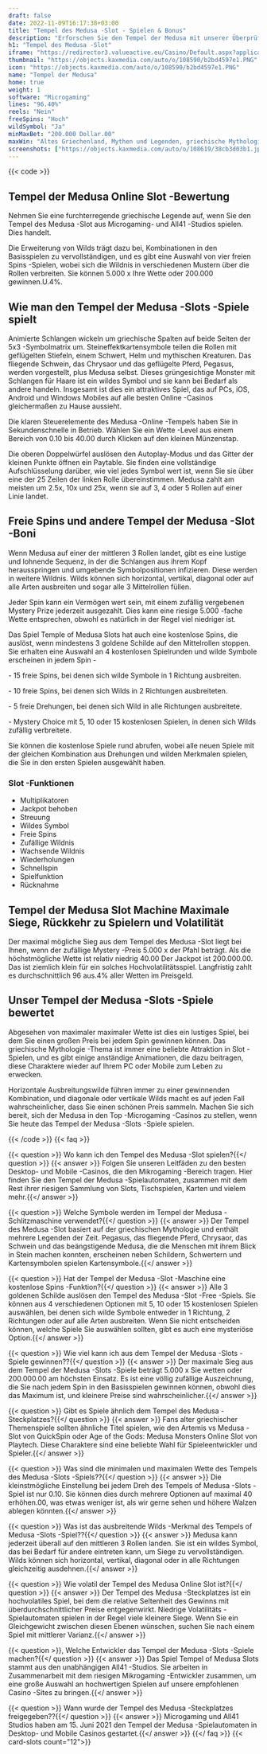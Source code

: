 ```yaml
---
draft: false
date: 2022-11-09T16:17:38+03:00
title: "Tempel des Medusa -Slot - Spielen & Bonus"
description: "Erforschen Sie den Tempel der Medusa mit unserer Überprüfung dieses Online Slot. Wir sehen uns das Gameplay, die Funktionen und die Zeit mit den besten Casino -Boni an."
h1: "Tempel des Medusa -Slot"
iframe: "https://redirector3.valueactive.eu/Casino/Default.aspx?applicationid=1023&theme=quickfiressl&usertype=5&sext1=demo&sext2=demo&csid=1867&serverid=1867&variant=MAL-Demo&gameid=templeOfMedusa&ul=en&allowmixedMode=1&bypassFlashPrompt=1&preferexternal=1&callback=cms.widget.Game.externalEventHandler"
thumbnail: "https://objects.kaxmedia.com/auto/o/108590/b2bd4597e1.PNG"
icon: "https://objects.kaxmedia.com/auto/o/108590/b2bd4597e1.PNG"
name: "Tempel der Medusa"
home: true
weight: 1
software: "Microgaming"
lines: "96.40%"
reels: "Nein"
freeSpins: "Hoch"
wildSymbol: "Ja"
minMaxBet: "200.000 Dollar.00"
maxWin: "Altes Griechenland, Mythen und Legenden, griechische Mythologie"
screenshots: ["https://objects.kaxmedia.com/auto/o/108619/38cb3d03b1.jpeg"]
---
```


{{< code >}}<h2>Tempel der Medusa Online Slot -Bewertung</h2><p>Nehmen Sie eine furchterregende griechische Legende auf, wenn Sie den Tempel des Medusa -Slot aus Microgaming- und All41 -Studios spielen. Dies handelt.</p><p>Die Erweiterung von Wilds trägt dazu bei, Kombinationen in den Basisspielen zu vervollständigen, und es gibt eine Auswahl von vier freien Spins -Spielen, wobei sich die Wildnis in verschiedenen Mustern über die Rollen verbreiten. Sie können 5.000 x Ihre Wette oder 200.000 gewinnen.U.4%.</p><h2>Wie man den Tempel der Medusa -Slots -Spiele spielt</h2><p>Animierte Schlangen wickeln um griechische Spalten auf beide Seiten der 5x3 -Symbolmatrix um. Steineffektkartensymbole teilen die Rollen mit geflügelten Stiefeln, einem Schwert, Helm und mythischen Kreaturen. Das fliegende Schwein, das Chrysaor und das geflügelte Pferd, Pegasus, werden vorgestellt, plus Medusa selbst. Dieses grüngesichtige Monster mit Schlangen für Haare ist ein wildes Symbol und sie kann bei Bedarf als andere handeln. Insgesamt ist dies ein attraktives Spiel, das auf PCs, iOS, Android und Windows Mobiles auf alle besten Online -Casinos gleichermaßen zu Hause aussieht.</p><p>Die klaren Steuerelemente des Medusa -Online -Tempels haben Sie in Sekundenschnelle in Betrieb. Wählen Sie ein Wette -Level aus einem Bereich von 0.10 bis 40.00 durch Klicken auf den kleinen Münzenstap.</p><p>Die oberen Doppelwürfel auslösen den Autoplay-Modus und das Gitter der kleinen Punkte öffnen ein Paytable. Sie finden eine vollständige Aufschlüsselung darüber, wie viel jedes Symbol wert ist, wenn Sie sie über eine der 25 Zeilen der linken Rolle übereinstimmen. Medusa zahlt am meisten um 2.5x, 10x und 25x, wenn sie auf 3, 4 oder 5 Rollen auf einer Linie landet.</p><h2>Freie Spins und andere Tempel der Medusa -Slot -Boni</h2><p>Wenn Medusa auf einer der mittleren 3 Rollen landet, gibt es eine lustige und lohnende Sequenz, in der die Schlangen aus ihrem Kopf herausspringen und umgebende Symbolpositionen infizieren. Diese werden in weitere Wildnis. Wilds können sich horizontal, vertikal, diagonal oder auf alle Arten ausbreiten und sogar alle 3 Mittelrollen füllen.</p><p>Jeder Spin kann ein Vermögen wert sein, mit einem zufällig vergebenen Mystery Prize jederzeit ausgezahlt. Dies kann eine riesige 5.000 -fache Wette entsprechen, obwohl es natürlich in der Regel viel niedriger ist.</p><p>Das Spiel Temple of Medusa Slots hat auch eine kostenlose Spins, die auslöst, wenn mindestens 3 goldene Schilde auf den Mittelrollen stoppen. Sie erhalten eine Auswahl an 4 kostenlosen Spielrunden und wilde Symbole erscheinen in jedem Spin -</p><p> - 15 freie Spins, bei denen sich wilde Symbole in 1 Richtung ausbreiten.</p><p> - 10 freie Spins, bei denen sich Wilds in 2 Richtungen ausbreiteten.</p><p> - 5 freie Drehungen, bei denen sich Wild in alle Richtungen ausbreitete.</p><p> - Mystery Choice mit 5, 10 oder 15 kostenlosen Spielen, in denen sich Wilds zufällig verbreitete.</p><p>Sie können die kostenlose Spiele rund abrufen, wobei alle neuen Spiele mit der gleichen Kombination aus Drehungen und wilden Merkmalen spielen, die Sie in den ersten Spielen ausgewählt haben.</p><h3>
Slot -Funktionen</h3><ul>
<li></span>
Multiplikatoren</li>
<li></span>
Jackpot behoben</li>
<li></span>
Streuung</li>
<li></span>
Wildes Symbol</li>
<li></span>
Freie Spins</li>
<li></span>
Zufällige Wildnis</li>
<li></span>
Wachsende Wildnis</li>
<li></span>
Wiederholungen</li>
<li></span>
Schnellspin</li>
<li></span>
Spielfunktion</li>
<li></span>
Rücknahme</li></ul><h2>Tempel der Medusa Slot Machine Maximale Siege, Rückkehr zu Spielern und Volatilität</h2><p>Der maximal mögliche Sieg aus dem Tempel des Medusa -Slot liegt bei Ihnen, wenn der zufällige Mystery -Preis 5.000 x der Pfahl beträgt. Als die höchstmögliche Wette ist relativ niedrig 40.00 Der Jackpot ist 200.000.00. Das ist ziemlich klein für ein solches Hochvolatilitätsspiel. Langfristig zahlt es durchschnittlich 96 aus.4% aller Wetten im Preisgeld.</p><h2>Unser Tempel der Medusa -Slots -Spiele bewertet</h2><p>Abgesehen von maximaler maximaler Wette ist dies ein lustiges Spiel, bei dem Sie einen großen Preis bei jedem Spin gewinnen können. Das griechische Mythologie -Thema ist immer eine beliebte Attraktion in Slot -Spielen, und es gibt einige anständige Animationen, die dazu beitragen, diese Charaktere wieder auf Ihrem PC oder Mobile zum Leben zu erwecken.</p><p>Horizontale Ausbreitungswilde führen immer zu einer gewinnenden Kombination, und diagonale oder vertikale Wilds macht es auf jeden Fall wahrscheinlicher, dass Sie einen schönen Preis sammeln. Machen Sie sich bereit, sich der Medusa in den Top -Microgaming -Casinos zu stellen, wenn Sie heute das Tempel der Medusa -Slots -Spiele spielen.</p>
{{< /code >}}
{{< faq >}}

{{< question >}} Wo kann ich den Tempel des Medusa -Slot spielen?{{</ question >}}
{{< answer >}} Folgen Sie unseren Leitfäden zu den besten Desktop- und Mobile -Casinos, die den Mikrogaming -Bereich tragen. Hier finden Sie den Tempel der Medusa -Spielautomaten, zusammen mit dem Rest ihrer riesigen Sammlung von Slots, Tischspielen, Karten und vielem mehr.{{</ answer >}}

{{< question >}} Welche Symbole werden im Tempel der Medusa -Schlitzmaschine verwendet?{{</ question >}}
{{< answer >}} Der Tempel des Medusa -Slot basiert auf der griechischen Mythologie und enthält mehrere Legenden der Zeit. Pegasus, das fliegende Pferd, Chrysaor, das Schwein und das beängstigende Medusa, die die Menschen mit ihrem Blick in Stein machen konnten, erscheinen neben Schildern, Schwertern und Kartensymbolen spielen Kartensymbole.{{</ answer >}}

{{< question >}} Hat der Tempel der Medusa -Slot -Maschine eine kostenlose Spins -Funktion?{{</ question >}}
{{< answer >}} Alle 3 goldenen Schilde auslösen den Tempel des Medusa -Slot -Free -Spiels. Sie können aus 4 verschiedenen Optionen mit 5, 10 oder 15 kostenlosen Spielen auswählen, bei denen sich wilde Symbole entweder in 1 Richtung, 2 Richtungen oder auf alle Arten ausbreiten. Wenn Sie nicht entscheiden können, welche Spiele Sie auswählen sollten, gibt es auch eine mysteriöse Option.{{</ answer >}}

{{< question >}} Wie viel kann ich aus dem Tempel der Medusa -Slots -Spiele gewinnen??{{</ question >}}
{{< answer >}} Der maximale Sieg aus dem Tempel der Medusa -Slots -Spiele beträgt 5.000 x Sie wetten oder 200.000.00 am höchsten Einsatz. Es ist eine völlig zufällige Auszeichnung, die Sie nach jedem Spin in den Basisspielen gewinnen können, obwohl dies das Maximum ist, und kleinere Preise sind wahrscheinlicher.{{</ answer >}}

{{< question >}} Gibt es Spiele ähnlich dem Tempel des Medusa -Steckplatzes?{{</ question >}}
{{< answer >}} Fans alter griechischer Themenspiele sollten ähnliche Titel spielen, wie den Artemis vs Medusa -Slot von QuickSpin oder Age of the Gods: Medusa Monsters Online Slot von Playtech. Diese Charaktere sind eine beliebte Wahl für Spieleentwickler und Spieler.{{</ answer >}}

{{< question >}} Was sind die minimalen und maximalen Wette des Tempels des Medusa -Slots -Spiels??{{</ question >}}
{{< answer >}} Die kleinstmögliche Einstellung bei jedem Dreh des Tempels of Medusa -Slots -Spiel ist nur 0.10. Sie können dies durch mehrere Optionen auf maximal 40 erhöhen.00, was etwas weniger ist, als wir gerne sehen und höhere Walzen ablegen könnten.{{</ answer >}}

{{< question >}} Was ist das ausbreitende Wilds -Merkmal des Tempels of Medusa -Slots -Spiel??{{</ question >}}
{{< answer >}} Medusa kann jederzeit überall auf den mittleren 3 Rollen landen. Sie ist ein wildes Symbol, das bei Bedarf für andere eintreten kann, um Siege zu vervollständigen. Wilds können sich horizontal, vertikal, diagonal oder in alle Richtungen gleichzeitig ausdehnen.{{</ answer >}}

{{< question >}} Wie volatil der Tempel des Medusa Online Slot ist?{{</ question >}}
{{< answer >}} Der Tempel des Medusa -Steckplatzes ist ein hochvolatiles Spiel, bei dem die relative Seltenheit des Gewinns mit überdurchschnittlicher Preise entgegenwirkt. Niedrige Volatilitäts -Spielautomaten spielen in der Regel viele kleinere Siege. Wenn Sie ein Gleichgewicht zwischen diesen Ebenen wünschen, suchen Sie nach einem Spiel mit mittlerer Varianz.{{</ answer >}}

{{< question >}}, Welche Entwickler das Tempel der Medusa -Slots -Spiele machen?{{</ question >}}
{{< answer >}} Das Spiel Tempel of Medusa Slots stammt aus den unabhängigen All41 -Studios. Sie arbeiten in Zusammenarbeit mit dem riesigen Mikrogaming -Entwickler zusammen, um eine große Auswahl an hochwertigen Spielen auf unsere empfohlenen Casino -Sites zu bringen.{{</ answer >}}

{{< question >}} Wann wurde der Tempel des Medusa -Steckplatzes freigegeben??{{</ question >}}
{{< answer >}} Microgaming und All41 Studios haben am 15. Juni 2021 den Tempel der Medusa -Spielautomaten in Desktop- und Mobile Casinos gestartet.{{</ answer >}}
{{</ faq >}}
{{< card-slots count="12">}}